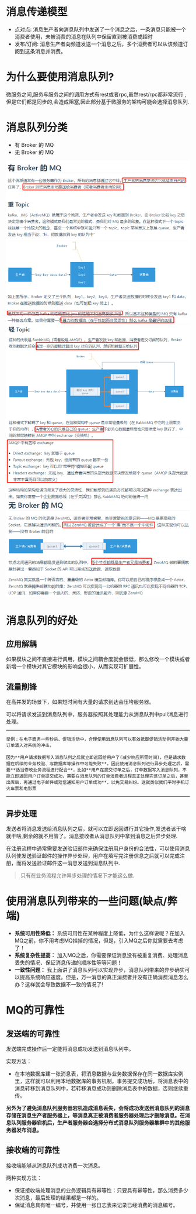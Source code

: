 # 消息传递模型

- 点对点: 消息生产者向消息队列中发送了一个消息之后，一条消息只能被一个消费者使用，未被消费的消息在队列中保留直到被消费或超时
- 发布/订阅: 消息生产者向频道发送一个消息之后，多个消费者可以从该频道订阅到这条消息并消费。

# 为什么要使用消息队列?

微服务之间,服务与服务之间的调用方式有rest或者rpc,虽然rest/rpc都非常流行 ,但是它们都是同步的,会造成阻塞,因此部分基于微服务的架构可能会选择消息队列.

# 消息队列分类

- 有 Broker 的 MQ
- 无 Broker 的 MQ

![](pics/消息队列概述01.png)
![](pics/消息队列概述02.png)
![](pics/消息队列概述03.png)
![](pics/消息队列概述04.png)
![](pics/消息队列概述05.png)

# 消息队列的好处

## 应用解耦

如果模块之间不直接进行调用，模块之间耦合度就会很低，那么修改一个模块或者新增一个模块对其它模块的影响会很小，从而实现可扩展性。

## 流量削锋

在高并发的场景下，如果短时间有大量的请求到达会压垮服务器。

可以将请求发送到消息队列中，服务器按照其处理能力从消息队列中pull消息进行处理。

---
    举例：在电子商务一些秒杀、促销活动中，合理使用消息队列可以有效抵御促销活动刚开始大量订单涌入对系统的冲击。

    因为**用户请求数据写入消息队列之后就立即返回给用户了(减少响应所需时间)，但是请求数据在后续的业务校验、写数据库等操作中可能失败**。因此使用消息队列进行异步处理之后，需要**适当修改业务流程进行配合**，比如**用户在提交订单之后，订单数据写入消息队列，不能立即返回用户订单提交成功，需要在消息队列的订单消费者进程真正处理完该订单之后，甚至出库后，再通过电子邮件或短信通知用户订单成功**，以免交易纠纷。这就类似我们平时手机订火车票和电影票
---

## 异步处理

发送者将消息发送给消息队列之后，就可以立即返回进行其它操作,发送者该干啥就干啥,剩余的就不用管了。消息接收者从消息队列中拿到消息之后异步处理.

在注册流程中通常需要发送验证邮件来确保注册用户身份的合法性，可以使用消息队列使发送验证邮件的操作异步处理，用户在填写完注册信息之后就可以完成注册，而将发送验证邮件这一消息发送到消息队列中.

>只有在业务流程允许异步处理的情况下才能这么做.

# 使用消息队列带来的一些问题(缺点/弊端)

- **系统可用性降低：** 系统可用性在某种程度上降低，为什么这样说呢？在加入MQ之前，你不用考虑MQ挂掉的情况，但是，引入MQ之后你就需要去考虑了！
- **系统复杂性提高：** 加入MQ之后，你需要保证消息没有被重复消费、处理消息丢失的情况、保证消息传递的顺序性等等问题！
- **一致性问题：** 我上面讲了消息队列可以实现异步，消息队列带来的异步确实可以提高系统响应速度。但是，万一消息的真正消费者并没有正确消费消息怎么办？这样就会导致数据不一致的情况了!

# MQ的可靠性

## 发送端的可靠性

发送端完成操作后一定能将消息成功发送到消息队列中。

实现方法：

- 在本地数据库建一张消息表，将消息数据与业务数据保存在同一数据库实例里，这样就可以利用本地数据库的事务机制。事务提交成功后，将消息表中的消息转移到消息队列中，若转移消息成功则删除消息表中的数据，否则继续重传。

**另外为了避免消息队列服务器宕机造成消息丢失，会将成功发送到消息队列的消息存储在消息生产者服务器上，等消息真正被消费者服务器处理后才删除消息。在消息队列服务器宕机后，生产者服务器会选择分布式消息队列服务器集群中的其他服务器发布消息。**   

## 接收端的可靠性

接收端能够从消息队列成功消费一次消息。

两种实现方法：

- 保证接收端处理消息的业务逻辑具有幂等性：只要具有幂等性，那么消费多少次消息，最后处理的结果都是一样的。
- 保证消息具有唯一编号，并使用一张日志表来记录已经消费的消息编号。
